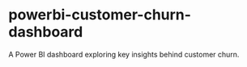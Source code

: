 # powerbi-customer-churn-dashboard
A Power BI dashboard exploring key insights behind customer churn.
